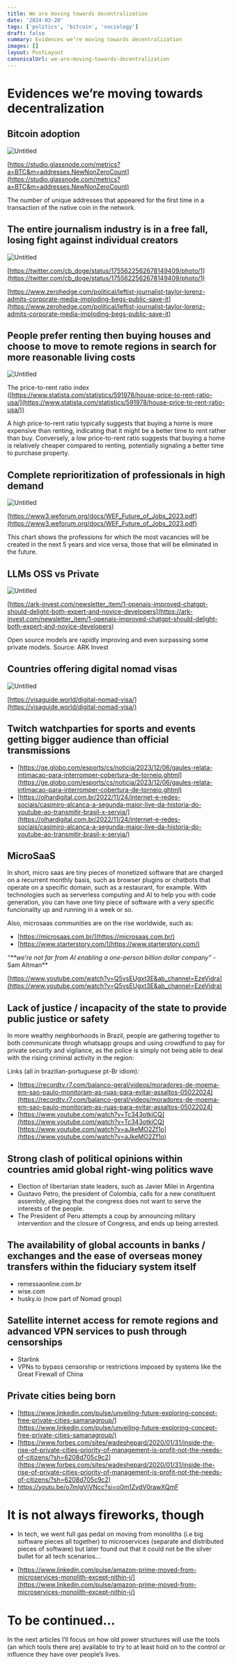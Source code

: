 ```yaml
---
title: We are moving towards decentralization
date: '2024-03-20'
tags: ['politics', 'bitcoin', 'sociology']
draft: false
summary: Evidences we’re moving towards decentralization
images: []
layout: PostLayout
canonicalUrl: we-are-moving-towards-decentralization
---
```


# Evidences we’re moving towards decentralization

## Bitcoin adoption

![Untitled](/static/images/posts/we-are-moving-towards-decentralization/Untitled.png)

[https://studio.glassnode.com/metrics?a=BTC&m=addresses.NewNonZeroCount](https://studio.glassnode.com/metrics?a=BTC&m=addresses.NewNonZeroCount)

The number of unique addresses that appeared for the first time in a transaction of the native coin in the network.

## The entire journalism industry is in a free fall, losing fight against individual creators

![Untitled](/static/images/posts/we-are-moving-towards-decentralization/Untitled%201.png)

[https://twitter.com/cb_doge/status/1755622562678149409/photo/1](https://twitter.com/cb_doge/status/1755622562678149409/photo/1)

[https://www.zerohedge.com/political/leftist-journalist-taylor-lorenz-admits-corporate-media-imploding-begs-public-save-it](https://www.zerohedge.com/political/leftist-journalist-taylor-lorenz-admits-corporate-media-imploding-begs-public-save-it)

## People prefer renting then buying houses and choose to move to remote regions in search for more reasonable living costs

![Untitled](/static/images/posts/we-are-moving-towards-decentralization/Untitled%202.png)

The price-to-rent ratio index ([https://www.statista.com/statistics/591978/house-price-to-rent-ratio-usa/](https://www.statista.com/statistics/591978/house-price-to-rent-ratio-usa/))

A high price-to-rent ratio typically suggests that buying a home is more expensive than renting, indicating that it might be a better time to rent rather than buy. Conversely, a low price-to-rent ratio suggests that buying a home is relatively cheaper compared to renting, potentially signaling a better time to purchase property.

## Complete reprioritization of professionals in high demand

![Untitled](/static/images/posts/we-are-moving-towards-decentralization/Untitled%203.png)

[https://www3.weforum.org/docs/WEF_Future_of_Jobs_2023.pdf](https://www3.weforum.org/docs/WEF_Future_of_Jobs_2023.pdf)

This chart shows the professions for which the most vacancies will be created in the next 5 years and vice versa, those that will be eliminated in the future.

## LLMs OSS vs Private

![Untitled](/static/images/posts/we-are-moving-towards-decentralization/Untitled%204.png)

[https://ark-invest.com/newsletter_item/1-openais-improved-chatgpt-should-delight-both-expert-and-novice-developers](https://ark-invest.com/newsletter_item/1-openais-improved-chatgpt-should-delight-both-expert-and-novice-developers)

Open source models are rapidly improving and even surpassing some private models. Source: ARK Invest

## **Countries offering digital nomad visas**

![Untitled](/static/images/posts/we-are-moving-towards-decentralization/Untitled%205.png)

[https://visaguide.world/digital-nomad-visa/](https://visaguide.world/digital-nomad-visa/)

## Twitch watchparties for sports and events getting bigger audience than official transmissions

- [https://ge.globo.com/esports/cs/noticia/2023/12/06/gaules-relata-intimacao-para-interromper-cobertura-de-torneio.ghtml](https://ge.globo.com/esports/cs/noticia/2023/12/06/gaules-relata-intimacao-para-interromper-cobertura-de-torneio.ghtml)
- [https://olhardigital.com.br/2022/11/24/internet-e-redes-sociais/casimiro-alcanca-a-segunda-maior-live-da-historia-do-youtube-ao-transmitir-brasil-x-servia/](https://olhardigital.com.br/2022/11/24/internet-e-redes-sociais/casimiro-alcanca-a-segunda-maior-live-da-historia-do-youtube-ao-transmitir-brasil-x-servia/)

## MicroSaaS

In short, micro saas are tiny pieces of monetized software that are charged on a recurrent monthly basis, such as browser plugins or chatbots that operate on a specific domain, such as a restaurant, for example. With technologies such as serverless computing and AI to help you with code generation, you can have one tiny piece of software with a very specific funcionality up and running in a week or so.

Also, microsaas communities are on the rise worldwide, such as:

- [https://microsaas.com.br/](https://microsaas.com.br/)
- [https://www.starterstory.com/](https://www.starterstory.com/)

_“\*\*we're not far from AI enabling a one-person billion dollar company” -_ Sam Altman\*\*

[https://www.youtube.com/watch?v=Q5vsEUgxt3E&ab_channel=EzeVidra](https://www.youtube.com/watch?v=Q5vsEUgxt3E&ab_channel=EzeVidra)

## Lack of justice / incapacity of the state to provide public justice or safety

In more wealthy neighborhoods in Brazil, people are gathering together to both communicate throgh whatsapp groups and using crowdfund to pay for private security and vigilance, as the police is simply not being able to deal with the rising criminal activity in the region:

Links (all in brazilian-portuguese pt-Br idiom):

- [https://recordtv.r7.com/balanco-geral/videos/moradores-de-moema-em-sao-paulo-monitoram-as-ruas-para-evitar-assaltos-05022024](https://recordtv.r7.com/balanco-geral/videos/moradores-de-moema-em-sao-paulo-monitoram-as-ruas-para-evitar-assaltos-05022024)
- [https://www.youtube.com/watch?v=Tc343otkiCQ](https://www.youtube.com/watch?v=Tc343otkiCQ)
  [https://www.youtube.com/watch?v=aJkeMO2Zf1o](https://www.youtube.com/watch?v=aJkeMO2Zf1o)

## Strong clash of political opinions within countries amid global right-wing politics wave

- Election of libertarian state leaders, such as Javier Milei in Argentina
- Gustavo Petro, the president of Colombia, calls for a new constituent assembly, alleging that the congress does not want to serve the interests of the people.
- The President of Peru attempts a coup by announcing military intervention and the closure of Congress, and ends up being arrested.

## The availability of global accounts in banks / exchanges and the ease of overseas money transfers within the fiduciary system itself

- remessaonline.com.br
- wise.com
- husky.io (now part of Nomad group)

## Satellite internet access for remote regions and advanced VPN services to push through censorships

- Starlink
- VPNs to bypass censorship or restrictions imposed by systems like the Great Firewall of China

## Private cities being born

- [https://www.linkedin.com/pulse/unveiling-future-exploring-concept-free-private-cities-samanagroup/](https://www.linkedin.com/pulse/unveiling-future-exploring-concept-free-private-cities-samanagroup/)
- [https://www.forbes.com/sites/wadeshepard/2020/01/31/inside-the-rise-of-private-cities-priority-of-management-is-profit-not-the-needs-of-citizens/?sh=6208d705c9c2](https://www.forbes.com/sites/wadeshepard/2020/01/31/inside-the-rise-of-private-cities-priority-of-management-is-profit-not-the-needs-of-citizens/?sh=6208d705c9c2)
- https://youtu.be/o7mlgViVNcc?si=o0m1ZydV0rawXQmF

# It is not always fireworks, though

- In tech, we went full gas pedal on moving from monoliths (i.e big software pieces all together) to microservices (separate and distributed pieces of software) but later found out that it could not be the silver bullet for all tech scenarios…

- [https://www.linkedin.com/pulse/amazon-prime-moved-from-microservices-monolith-except-nithin-j/](https://www.linkedin.com/pulse/amazon-prime-moved-from-microservices-monolith-except-nithin-j/)

# To be continued…

In the next articles I’ll focus on how old power structures will use the tools (an which tools there are) available to try to at least hold on to the control or influence they have over people’s lives.
